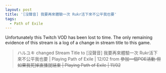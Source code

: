 ```yaml
---
layout: post
title: '[沒聲音] 我要再來體驗一次 Rukr活下來不公平我也要'
tags:
  - Path of Exile
---
```


Unfortunately this Twitch VOD has been lost to time. The only remaining evidence of this stream is a log of a change in
stream title to this game.

> ハルユキ changed Stream Title to [沒聲音] 我要再來體驗一次 Rukr活下來不公平我也要 &#124; Playing Path of Exile &#124; 12/02 from ~~參加一個POE活動 但如果我死掉直播就結束 &#124; Playing Path of Exile &#124; 11/02~~